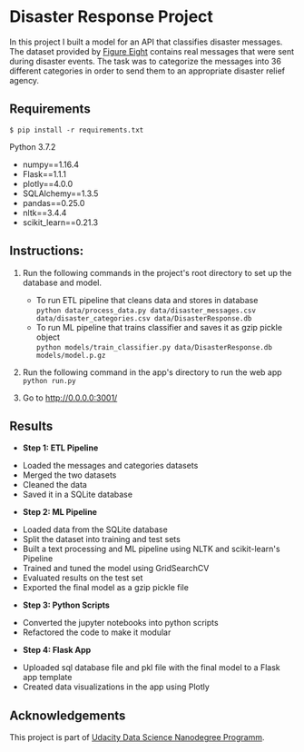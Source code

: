 # Disaster Response Project

In this project I built a model for an API that classifies disaster messages. The dataset provided by [Figure Eight](https://www.figure-eight.com) contains real messages that were sent during disaster events. The task was to categorize the messages into 36 different categories in order to send them to an appropriate disaster relief agency.

## Requirements

```$ pip install -r requirements.txt```

Python 3.7.2
* numpy==1.16.4
* Flask==1.1.1
* plotly==4.0.0
* SQLAlchemy==1.3.5
* pandas==0.25.0
* nltk==3.4.4
* scikit_learn==0.21.3


## Instructions:
1. Run the following commands in the project's root directory to set up the database and model.

    - To run ETL pipeline that cleans data and stores in database <br>
        `python data/process_data.py data/disaster_messages.csv data/disaster_categories.csv data/DisasterResponse.db`
    - To run ML pipeline that trains classifier and saves it as gzip pickle object <br>
        `python models/train_classifier.py data/DisasterResponse.db models/model.p.gz`

2. Run the following command in the app's directory to run the web app <br>
    `python run.py`

3. Go to http://0.0.0.0:3001/


## Results

- **Step 1: ETL Pipeline**
* Loaded the messages and categories datasets
* Merged the two datasets
*	Cleaned the data 
*	Saved it in a SQLite database
            
- **Step 2: ML Pipeline**
* Loaded data from the SQLite database
*	Split the dataset into training and test sets
*	Built a text processing and ML pipeline using NLTK and scikit-learn's Pipeline 
*	Trained and tuned the model using GridSearchCV
*	Evaluated results on the test set
*	Exported the final model as a gzip pickle file
            
- **Step 3: Python Scripts**
* Converted the jupyter notebooks into python scripts
* Refactored the code to make it modular
            
- **Step 4: Flask App**
* Uploaded sql database file and pkl file with the final model to a Flask app template
* Created data visualizations in the app using Plotly
            
## Acknowledgements

This project is part of [Udacity Data Science Nanodegree Programm](https://www.udacity.com/course/data-scientist-nanodegree--nd025). 
